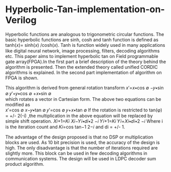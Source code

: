# Hyperbolic-Tan-implementation-on-Verilog

Hyperbolic functions are analogous to trigonometric circular functions. The basic hyperbolic functions are sinh, cosh and tanh function is defined as tanh⁡(𝑥)= sinh⁡(𝑥) /cosh⁡(𝑥). Tanh is function widely used in many applications like digital neural network, image processing, filters, decoding algorithms etc. This paper aims to implement hyperbolic tan on Field programmable gate array(FPGA).In the first part a brief description of the theory behind the algorithm is presented. Then the extended theory called unified CORDIC algorithms is explained. In the second part implementation of algorithm on FPGA is shown.

This algorithm is derived from general rotation transform
                                              𝑥′=𝑥∗cos ∅ −𝑦∗sin ∅ 
                                              𝑦′=𝑦∗cos ∅ +𝑥∗sin ∅  
which rotates a vector in Cartesian form. The above two equations can be modified as                  
                                               𝑥′=cos ∅ 𝑥−𝑦∗tan ∅ 
                                              𝑦′=cos ∅ 𝑦+𝑥∗tan ∅ 
 If the rotation is restricted to tan(φ) = +/- 2(-i) ,the multiplication in the above equation will be replaced by simple shift operation. 
                                               𝑋𝑖+1=𝐾𝑖 𝑋𝑖−𝑌𝑖∗𝑑𝑖∗2 −𝑖 
                                               𝑌𝑖+1=𝐾𝑖 𝑌𝑖+𝑋𝑖∗𝑑𝑖∗2 −𝑖 
 Where i is the iteration count and 𝐾𝑖=cos tan−1 2−𝑖  and di = +/- 1. 


The advantage of the design proposed is that no DSP or multiplication blocks are used. 
As 10 bit precision is used, the accuracy of the design is high.
The only disadvantage is that the number of iterations required are slightly more. 
This block can be used in few decoding algorithms in communication systems. 
The design will be used in LDPC decoder sum product algorithm. 



